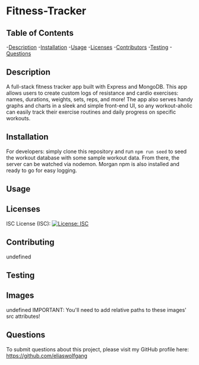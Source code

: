 
# Fitness-Tracker


## Table of Contents
  -[Description](#Description)  -[Installation](#Installation)  -[Usage](#Usage)  -[Licenses](#Licenses)  -[Contributors](#Contributors)  -[Testing](#Testing)  -[Questions](#Questions)
  

## Description
A full-stack fitness tracker app built with Express and MongoDB. This app allows users to create custom logs of resistance and cardio exercises: names, durations, weights, sets, reps, and more! The app also serves handy graphs and charts in a sleek and simple front-end UI, so any workout-aholic can easily track their exercise routines and daily progress on specific workouts.
    
## Installation
For developers: simply clone this repository and run ```npm run seed``` to seed the workout database with some sample workout data. From there, the server can be watched via nodemon. Morgan npm is also installed and ready to go for easy logging. 
    
## Usage

    
## Licenses
ISC License (ISC): [![License: ISC](https://img.shields.io/badge/License-ISC-blue.svg)](https://opensource.org/licenses/ISC)
    
## Contributing
undefined

## Testing


## Images
undefined
IMPORTANT: You'll need to add relative paths to these images' src attributes!

## Questions
To submit questions about this project, please visit my GitHub profile here: https://github.com/eliaswolfgang
